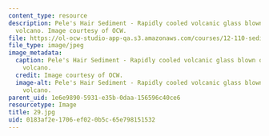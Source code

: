 ```yaml
---
content_type: resource
description: Pele's Hair Sediment - Rapidly cooled volcanic glass blown out of Hawain
  volcano. Image courtesy of OCW.
file: https://ol-ocw-studio-app-qa.s3.amazonaws.com/courses/12-110-sedimentary-geology-fall-2004/0183af2e1706ef020b5c65e798151532_29.jpg
file_type: image/jpeg
image_metadata:
  caption: Pele's Hair Sediment - Rapidly cooled volcanic glass blown out of Hawain
    volcano.
  credit: Image courtesy of OCW.
  image-alt: Pele's Hair Sediment - Rapidly cooled volcanic glass blown out of Hawain
    volcano.
parent_uid: 1e6e9890-5931-e35b-0daa-156596c40ce6
resourcetype: Image
title: 29.jpg
uid: 0183af2e-1706-ef02-0b5c-65e798151532
---
```

